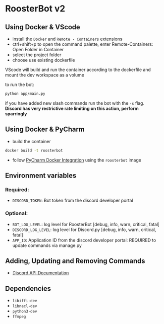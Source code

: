 # RoosterBot v2


## Using Docker & VScode
- install the `Docker` and `Remote - Containers` extensions
- ctrl+shift+p to open the command palette, enter Remote-Containers: Open Folder in Container
- select the project folder
- choose use existing dockerfile

VScode will build and run the container according to the dockerfile and mount the dev workspace as a volume

to run the bot:
```bash
python app/main.py
```
if you have added new slash commands run the bot with the `-s` flag. **Discord has very restrictive rate limiting on this action, perform sparringly**

## Using Docker & PyCharm
- build the container
```bash 
docker build -t roosterbot
```
- follow [PyCharm Docker Integration](https://www.jetbrains.com/help/pycharm/using-docker-as-a-remote-interpreter.html#config-docker) using the `roosterbot` image


## Environment variables

### Required:
- `DISCORD_TOKEN`: Bot token from the discord developer portal

### Optional:
- `BOT_LOG_LEVEL`: log level for RoosterBot [debug, info, warn, critical, fatal]
- `DISCORD_LOG_LEVEL`: log level for Discord.py [debug, info, warn, critical, fatal]
- `APP_ID`: Application ID from the discord developer portal: REQUIRED to update commands via manage.py

## Adding, Updating and Removing Commands
- [Discord API Documentation](https://discord.com/developers/docs/interactions/application-commands)

## Dependencies
- `libiffi-dev`
- `libnacl-dev`
- `python3-dev`
- `ffmpeg`